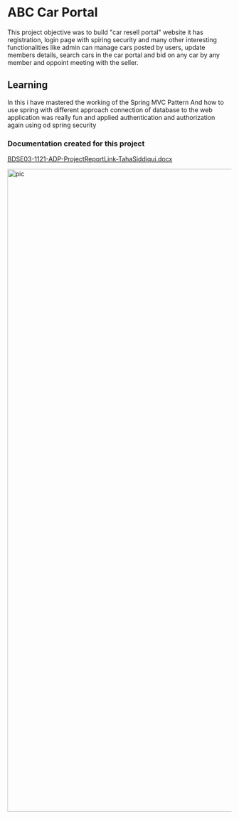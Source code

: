 # ABC Car Portal
 This project objective was to build "car resell portal" website it has registration, login page with spiring security and many other interesting functionalities like admin can manage cars posted by users, update members details, search cars in the car portal and bid on any car by any member and oppoint meeting with the seller.
 
 ## Learning
 In this i have mastered the working of the Spring MVC Pattern And how to use spring with different approach connection of database to the web application was really fun and applied authentication and authorization again using od spring security
 
 ### Documentation created for this project
 [BDSE03-1121-ADP-ProjectReportLink-TahaSiddiqui.docx](https://github.com/tahasiddiquiii/ABC-Car-Portal/files/9598020/BDSE03-1121-ADP-ProjectReportLink-TahaSiddiqui.docx)

  
<img width="1440" alt="pic" src="https://user-images.githubusercontent.com/95746746/190965338-168e6db9-5260-40bf-8402-a2b6dc010897.png">
